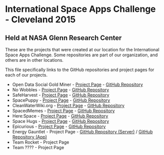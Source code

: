 # International Space Apps Challenge - Cleveland 2015
## Held at NASA Glenn Research Center

These are the projects that were created at our location for the International Space Apps Challenge.
Some repositories are part of our organization, and others are in other locations.

This file specifically links to the GitHub repositories and project pages for each of our projects.

* Open Data Social Gold Miner - [Project Page](https://2015.spaceappschallenge.org/project/opendatasocialgoldminer/) - [GitHub Repository](https://github.com/mikestratton/dataTreasureHunting)
* No Wobbles - [Project Page](https://2015.spaceappschallenge.org/project/no-wobbles/) - [GitHub Repository](https://github.com/amitofsk/NoWobbles)
* SafeHarvest - [Project Page](https://2015.spaceappschallenge.org/project/safeharvest/) - [GitHub Repository](https://github.com/SafeHarvest/)
* SpacePuppy - [Project Page](https://2015.spaceappschallenge.org/project/spacepuppy/) - [GitHub Repository](https://github.com/RigelFive/SpacePuppy)
* CleanWaterWiki.org - [Project Page](https://2015.spaceappschallenge.org/project/cleanwaterwikiorg/) - [GitHub Repository](https://github.com/marling/clean_water_wiki)
* SpacedMemes - [Project Page](https://2015.spaceappschallenge.org/project/spacedmemes/) - [GitHub Repository](https://github.com/TeamCatz/SpacedMemes)
* Here:Space - [Project Page](https://2015.spaceappschallenge.org/project/herespace/) - [GitHub Repository](http://github.com/dragonid/nasa3dmeddevice2015)
* Space Hugs - [Project Page](https://2015.spaceappschallenge.org/project/space-hugs/) - [GitHub Repository](https://github.com/RiderOfDespair/SpaceHugs)
* Epicurious - [Project Page](https://2015.spaceappschallenge.org/project/epicurious/) - [GitHub Repository](https://github.com/spaceapps-epicurious/spacefood)
* Energy Gauntlet - Project Page - [GitHub Repository (Server)](https://github.com/SpaceAppsCLE/energy-gauntlet-server) / [GitHub Repository (App)](https://github.com/SpaceAppsCLE/energy-gauntlet-app)
* Team Rocket - Project Page
* Team ???? - Project Page